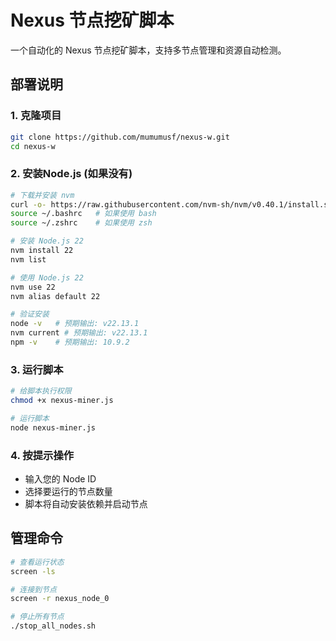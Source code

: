 # Nexus 节点挖矿脚本

一个自动化的 Nexus 节点挖矿脚本，支持多节点管理和资源自动检测。

## 部署说明

### 1. 克隆项目

```bash
git clone https://github.com/mumumusf/nexus-w.git
cd nexus-w
```

### 2. 安装Node.js (如果没有)

```bash
# 下载并安装 nvm
curl -o- https://raw.githubusercontent.com/nvm-sh/nvm/v0.40.1/install.sh | bash
source ~/.bashrc   # 如果使用 bash
source ~/.zshrc    # 如果使用 zsh

# 安装 Node.js 22
nvm install 22
nvm list

# 使用 Node.js 22
nvm use 22
nvm alias default 22

# 验证安装
node -v   # 预期输出: v22.13.1
nvm current # 预期输出: v22.13.1
npm -v    # 预期输出: 10.9.2
```

### 3. 运行脚本

```bash
# 给脚本执行权限
chmod +x nexus-miner.js

# 运行脚本
node nexus-miner.js
```

### 4. 按提示操作

- 输入您的 Node ID
- 选择要运行的节点数量
- 脚本将自动安装依赖并启动节点

## 管理命令

```bash
# 查看运行状态
screen -ls

# 连接到节点
screen -r nexus_node_0

# 停止所有节点
./stop_all_nodes.sh
``` 